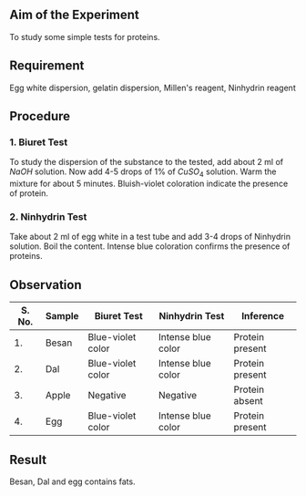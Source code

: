 ## Aim of the Experiment 
To study some simple tests for proteins.

## Requirement 
Egg white dispersion, gelatin dispersion, Millen's reagent, Ninhydrin reagent 

## Procedure 
### 1. Biuret Test 
To study the dispersion of the substance to the tested, add about 2 ml of $NaOH$ solution. Now add 4-5 drops of 1% of $CuSO_4$ solution. Warm the mixture for about 5 minutes. Bluish-violet coloration indicate the presence of protein. 

### 2. Ninhydrin Test 
Take about 2 ml of egg white in a test tube and add 3-4 drops of Ninhydrin solution. Boil the content. Intense blue coloration confirms the presence of proteins.

## Observation 
| S. No. | Sample | Biuret Test | Ninhydrin Test | Inference | 
|-|-|-|-|-|
| 1. | Besan | Blue-violet color | Intense blue color | Protein present | 
| 2. | Dal | Blue-violet color | Intense blue color | Protein present | 
| 3. | Apple | Negative | Negative | Protein absent | 
| 4. | Egg | Blue-violet color | Intense blue color | Protein present | 

## Result 
Besan, Dal and egg contains fats. 